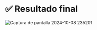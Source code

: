 # ✅ Resultado final

![Captura de pantalla 2024-10-08 235201](https://github.com/user-attachments/assets/5faaf8ad-88b2-48bb-9f9e-8b78ec6d77a8)
